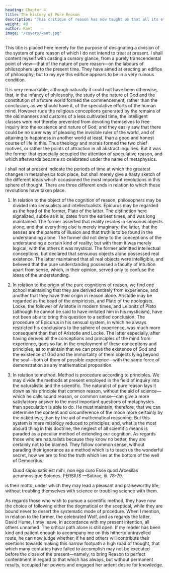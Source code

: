 ```yaml
---
heading: Chapter 4
title: The History of Pure Reason
description: "This critique of reason has now taught us that all its efforts to extend the bounds of knowledge are utterly fruitless"
weight: 40
author: Kant
image: "/covers/kant.jpg"
---
```




This title is placed here merely for the purpose of designating a division of the system of pure reason of which I do not intend to treat at present. I shall content myself with casting a cursory glance, from a purely transcendental point of view—that of the nature of pure reason—on the labours of philosophers up to the present time. They have aimed at erecting an edifice of philosophy; but to my eye this edifice appears to be in a very ruinous condition.

It is very remarkable, although naturally it could not have been otherwise, that, in the infancy of philosophy, the study of the nature of God and the constitution of a future world formed the commencement, rather than the conclusion, as we should have it, of the speculative efforts of the human mind. However rude the religious conceptions generated by the remains of the old manners and customs of a less cultivated time, the intelligent classes were not thereby prevented from devoting themselves to free inquiry into the existence and nature of God; and they easily saw that there could be no surer way of pleasing the invisible ruler of the world, and of attaining to happiness in another world at least, than a good and honest course of life in this. Thus theology and morals formed the two chief motives, or rather the points of attraction in all abstract inquiries. But it was the former that especially occupied the attention of speculative reason, and which afterwards became so celebrated under the name of metaphysics.

I shall not at present indicate the periods of time at which the greatest changes in metaphysics took place, but shall merely give a hasty sketch of the different ideas which occasioned the most important revolutions in this sphere of thought. There are three different ends in relation to which these revolutions have taken place.

1. In relation to the object of the cognition of reason, philosophers may be divided into sensualists and intellectualists. Epicurus may be regarded as the head of the former, Plato of the latter. The distinction here signalized, subtle as it is, dates from the earliest times, and was long maintained. The former asserted that reality resides in sensuous objects alone, and that everything else is merely imaginary; the latter, that the senses are the parents of illusion and that truth is to be found in the understanding alone. The former did not deny to the conceptions of the understanding a certain kind of reality; but with them it was merely logical, with the others it was mystical. The former admitted intellectual conceptions, but declared that sensuous objects alone possessed real existence. The latter maintained that all real objects were intelligible, and believed that the pure understanding possessed a faculty of intuition apart from sense, which, in their opinion, served only to confuse the ideas of the understanding.

2. In relation to the origin of the pure cognitions of reason, we find one school maintaining that they are derived entirely from experience, and another that they have their origin in reason alone. Aristotle may be regarded as the bead of the empiricists, and Plato of the noologists. Locke, the follower of Aristotle in modern times, and Leibnitz of Plato (although he cannot be said to have imitated him in his mysticism), have not been able to bring this question to a settled conclusion. The procedure of Epicurus in his sensual system, in which he always restricted his conclusions to the sphere of experience, was much more consequent than that of Aristotle and Locke. The latter especially, after having derived all the conceptions and principles of the mind from experience, goes so far, in the employment of these conceptions and principles, as to maintain that we can prove the existence of God and the existence of God and the immortality of them objects lying beyond the soul—both of them of possible experience—with the same force of demonstration as any mathematical proposition.

3. In relation to method. Method is procedure according to principles. We may divide the methods at present employed in the field of inquiry into the naturalistic and the scientific. The naturalist of pure reason lays it down as his principle that common reason, without the aid of science—which he calls sound reason, or common sense—can give a more satisfactory answer to the most important questions of metaphysics than speculation is able to do. He must maintain, therefore, that we can determine the content and circumference of the moon more certainly by the naked eye, than by the aid of mathematical reasoning. But this system is mere misology reduced to principles; and, what is the most absurd thing in this doctrine, the neglect of all scientific means is paraded as a peculiar method of extending our cognition. As regards those who are naturalists because they know no better, they are certainly not to be blamed. They follow common sense, without parading their ignorance as a method which is to teach us the wonderful secret, how we are to find the truth which lies at the bottom of the well of Democritus.

    Quod sapio satis est mihi, non ego curo Esse quod
    Arcesilas aerumnosique Solones. PERSIUS
           —Satirae, iii. 78-79.

is their motto, under which they may lead a pleasant and praiseworthy life, without troubling themselves with science or troubling science with them.

As regards those who wish to pursue a scientific method, they have now the choice of following either the dogmatical or the sceptical, while they are bound never to desert the systematic mode of procedure. When I mention, in relation to the former, the celebrated Wolf, and as regards the latter, David Hume, I may leave, in accordance with my present intention, all others unnamed. The critical path alone is still open. If my reader has been kind and patient enough to accompany me on this hitherto untravelled route, he can now judge whether, if he and others will contribute their exertions towards making this narrow footpath a high road of thought, that which many centuries have failed to accomplish may not be executed before the close of the present—namely, to bring Reason to perfect contentment in regard to that which has always, but without permanent results, occupied her powers and engaged her ardent desire for knowledge. 